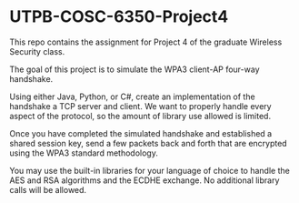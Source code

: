 # UTPB-COSC-6350-Project4
This repo contains the assignment for Project 4 of the graduate Wireless Security class.

The goal of this project is to simulate the WPA3 client-AP four-way handshake.

Using either Java, Python, or C#, create an implementation of the handshake a TCP server and client.  We want to properly handle every aspect of the protocol, so the amount of library use allowed is limited.

Once you have completed the simulated handshake and established a shared session key, send a few packets back and forth that are encrypted using the WPA3 standard methodology.

You may use the built-in libraries for your language of choice to handle the AES and RSA algorithms and the ECDHE exchange.  No additional library calls will be allowed.
